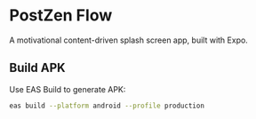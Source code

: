 # PostZen Flow

A motivational content-driven splash screen app, built with Expo.

## Build APK

Use EAS Build to generate APK:
```sh
eas build --platform android --profile production
```